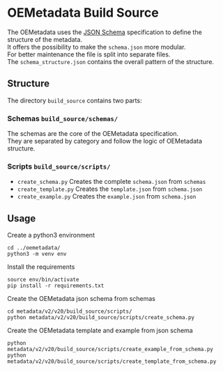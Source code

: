 <!--
SPDX-FileCopyrightText: Ludwig Hülk <Ludee> © Reiner Lemoine Institut
SPDX-FileCopyrightText: Jonas Huber <jh-RLI> © Reiner Lemoine Institut

SPDX-License-Identifier: CC0-1.0
-->

# OEMetadata Build Source

The OEMetadata uses the [JSON Schema](https://json-schema.org/) specification 
to define the structure of the metadata. <br>
It offers the possibility to make the `schema.json` more modular. <br>
For better maintenance the file is split into separate files. <br>
The `schema_structure.json` contains the overall pattern of the structure.

## Structure

The directory `build_source` contains two parts:

### Schemas `build_source/schemas/`

The schemas are the core of the OEMetadata specification. <br>
They are separated by category and follow the logic of OEMetadata structure.


### Scripts `build_source/scripts/`

- `create_schema.py` Creates the complete `schema.json` from `schemas`
- `create_template.py` Creates the `template.json` from `schema.json`
- `create_example.py` Creates the `example.json` from `schema.json`

## Usage

Create a python3 environment

    cd ../oemetadata/
    python3 -m venv env 

Install the requirements

    source env/bin/activate
    pip install -r requirements.txt

Create the OEMetadata json schema from schemas

    cd metadata/v2/v20/build_source/scripts/
    python metadata/v2/v20/build_source/scripts/create_schema.py

Create the OEMetadata template and example from json schema
    
    python metadata/v2/v20/build_source/scripts/create_example_from_schema.py
    python metadata/v2/v20/build_source/scripts/create_template_from_schema.py
